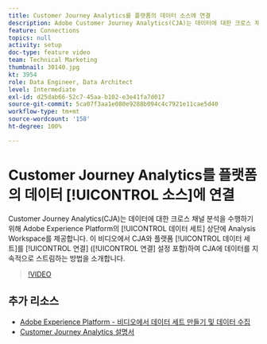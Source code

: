 ```yaml
---
title: Customer Journey Analytics를 플랫폼의 데이터 소스에 연결
description: Adobe Customer Journey Analytics(CJA)는 데이터에 대한 크로스 채널 분석을 수행하기 위해 Adobe Experience Platform의 데이터 세트 상단에 Analysis Workspace를 제공합니다. 이 비디오에서 CJA와 플랫폼 데이터 세트를 연결(연결 설정 포함)하여 CJA에 데이터를 지속적으로 스트림하는 방법을 소개합니다.
feature: Connections
topics: null
activity: setup
doc-type: feature video
team: Technical Marketing
thumbnail: 30140.jpg
kt: 3954
role: Data Engineer, Data Architect
level: Intermediate
exl-id: d25dab66-52c7-45aa-b102-e3e41fa7d017
source-git-commit: 5ca07f3aa1e080e9288b094c4c7921e11cae5d40
workflow-type: tm+mt
source-wordcount: '158'
ht-degree: 100%

---
```


# Customer Journey Analytics를 플랫폼의 데이터 [!UICONTROL 소스]에 연결

Customer Journey Analytics(CJA)는 데이터에 대한 크로스 채널 분석을 수행하기 위해 Adobe Experience Platform의 [!UICONTROL 데이터 세트] 상단에 Analysis Workspace를 제공합니다. 이 비디오에서 CJA와 플랫폼 [!UICONTROL 데이터 세트]를 [!UICONTROL 연결] ([!UICONTROL 연결] 설정 포함)하여 CJA에 데이터를 지속적으로 스트림하는 방법을 소개합니다.

>[!VIDEO](https://video.tv.adobe.com/v/30140/?quality=12&enable10seconds=on&speedcontrol=on)

## 추가 리소스

* [Adobe Experience Platform - 비디오에서 데이터 세트 만들기 및 데이터 수집](https://experienceleague.adobe.com/docs/platform-learn/tutorials/data-ingestion/create-datasets-and-ingest-data.html)
* [Customer Journey Analytics 설명서](https://experienceleague.adobe.com/docs/analytics-platform/using/cja-landing.html?lang=ko)
